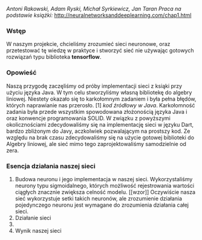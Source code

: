 *Antoni Rakowski, Adam Ryski, Michał Syrkiewicz, Jan Taran*
*Praca na podstawie książki:* http://neuralnetworksanddeeplearning.com/chap1.html

### Wstęp
W naszym projekcie, chcieliśmy zrozumieć sieci neuronowe, oraz przetestować tę wiedzę w praktyce i stworzyć sieć nie używając gotowych rozwiązań typu biblioteka **tensorflow**.
### Opowieść
Naszą przygodę zaczęliśmy od próby implementacji sieci z ksiąki przy użyciu języka Java. W tym celu stworzyliśmy własną bibliotekę do algebry liniowej. Niestety okazało się to karkołomnym zadaniem i była pełna błędów, których naprawianie nas przerosło. [1] *kod źródłowy w Java*. Karkołomność zadania była przede wszystkim spowodowana złożonością języka Java i oraz konwencje programowania SOLID. W związku z powyższymi okolicznościami zdecydowaliśmy się na implementację sieci w języku Dart, bardzo zbliżonym do Javy, aczkolwiek pozwalającym na prostszy kod. Ze względu na brak czasu zdecydowaliśmy się na użycie gotowej biblioteki do Algebry liniowej, ale sieć mimo tego zaprojektowaliśmy samodzielnie od zera. 

### Esencja działania naszej sieci
1. Budowa neuronu i jego implementacja w naszej sieci.
	Wykorzystaliśmy neurony typu sigmoidalnego, których możliwość rejestrowania wartości ciągłych znacznie zwiększa celność modelu.
	[[wzor]]
	Oczywiście nasza sieć wykorzystuje setki takich neuronów, ale zrozumienie działania pojedynczego neuronu jest wymagane do zrozumienia działania całej sieci.
1. Działanie sieci
2. 
3. Wynik naszej sieci


